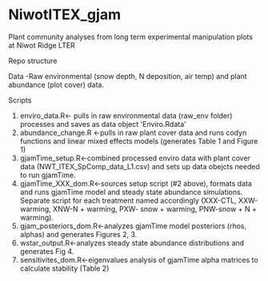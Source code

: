 # NiwotITEX_gjam
Plant community analyses from long term experimental manipulation plots at Niwot Ridge LTER 

Repo structure 

Data
-Raw environmental (snow depth, N deposition, air temp) and plant abundance (plot cover) data.

Scripts
1. enviro_data.R<- pulls in raw environmental data (raw_env folder) processes and saves as data object 'Enviro.Rdata'
2. abundance_change.R <-pulls in raw plant cover data and runs codyn functions and linear mixed effects models (generates Table 1 and Figure 1)
3. gjamTime_setup.R<-combined processed enviro data with plant cover data (NWT_ITEX_SpComp_data_L1.csv) and sets up data obejcts needed to run gjamTime. 
4. gjamTime_XXX_dom.R<-sources setup script (#2 above), formats data and runs gjamTime model and steady state abundance simulations. Separate script for each treatment named accordingly (XXX-CTL, XXW-warming, XNW-N + warming, PXW- snow + warming, PNW-snow + N + warming). 
5. gjam_posteriors_dom.R<-analyzes gjamTime model posteriors (rhos, alphas) and generates Figures 2, 3.
6. wstar_output.R<-analyzes steady state abundance distributions and generates Fig 4.
7. sensitivites_dom.R<-eigenvalues analysis of gjamTime alpha matrices to calculate stability (Table 2)

